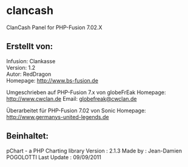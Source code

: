 clancash
========

ClanCash Panel for PHP-Fusion 7.02.X


Erstellt von:
-------------
Infusion: Clankasse                                       
Version: 1.2                                              
Autor: RedDragon                                       
Homepage: http://www.bs-fusion.de                       
                                                       
Umgeschrieben auf PHP-Fusion 7.x von globeFrEak
Homepage: http://www.cwclan.de
Email: globefreak@cwclan.de

Überarbeitet für PHP-Fusion 7.02 von Sonic
Homepage: http://www.germanys-united-legends.de

Beinhaltet:
-----------
p C h a r t   -   a   P H P   C h a r t i n g   l i b r a r y 
V e r s i o n           :   2 . 1 . 3 
M a d e   b y           :   J e a n - D a m i e n   P O G O L O T T I 
L a s t   U p d a t e   :   0 9 / 0 9 / 2 0 1 1 

